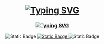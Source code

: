 <div align="center">
  <h1><a href="https://git.io/typing-svg"><img src="https://readme-typing-svg.herokuapp.com?font=Cascadia+Code&weight=600&duration=1000&pause=1000&color=EBDBB2&background=005A9E&center=true&vCenter=true&repeat=false&width=435&height=40&lines=Hi+there!+I'm+Moln1kas" alt="Typing SVG" /></a></h1>
  <h3><a href="https://git.io/typing-svg"><img src="https://readme-typing-svg.herokuapp.com?font=Cascadia+Code&weight=600&duration=1000&pause=1000&color=EBDBB2&center=true&vCenter=true&repeat=false&width=435&lines=a+website+and+game+developer." alt="Typing SVG" /></a></h3>

  <a>
    <img alt="Static Badge" src="https://img.shields.io/badge/telegram-%23005A9E?style=for-the-badge">
  </a>
  <a href="https://molnikas.su/">
    <img alt="Static Badge" src="https://img.shields.io/badge/Website-%23005A9E?style=for-the-badge">
  </a>
  <a>
    <img alt="Static Badge" src="https://img.shields.io/badge/discord-%23005A9E?style=for-the-badge">
  </a>
</div>
